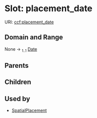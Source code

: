 
# Slot: placement_date




URI: [ccf:placement_date](http://purl.org/ccf/placement_date)


## Domain and Range

None &#8594;  <sub>1..1</sub> [Date](types/Date.md)

## Parents


## Children


## Used by

 * [SpatialPlacement](SpatialPlacement.md)
